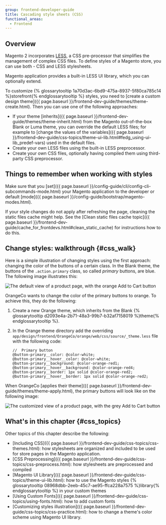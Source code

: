 ```yaml
---
group: frontend-developer-guide
title: Cascading style sheets (CSS)
functional_areas:
  - Frontend
---
```


## Overview

Magento 2 incorporates [LESS](http://lesscss.org/), a CSS pre-processor that simplifies the management of complex CSS files.
To define styles of a Magento store, you can use both - CSS and LESS stylesheets.

Magento application provides a built-in LESS UI library, which you can optionally extend. 

To customize {% glossarytooltip 1a70d3ac-6bd9-475a-8937-5f80ca785c14 %}storefront{% endglossarytooltip %} styles, you need to [create a custom design theme]({{ page.baseurl }}/frontend-dev-guide/themes/theme-create.html). Then you can use one of the following approaches:

*	If your theme [inherits]({{ page.baseurl }}/frontend-dev-guide/themes/theme-inherit.html) from the Magento out-of-the-box Blank or Luma theme, you can override the default LESS files; for example to [change the values of the variables]({{ page.baseurl }}/frontend-dev-guide/css-topics/theme-ui-lib.html#fedg_using-ui-lib_predef-vars) used in the default files. 
*	Create your own LESS files using the built-in LESS preprocessor. 
*	Create your own CSS files, optionally having compiled them using third-party CSS preprocessor.

## Things to remember when working with styles

Make sure that you [set]({{ page.baseurl }}/config-guide/cli/config-cli-subcommands-mode.html) your Magento application to the developer or default [mode]({{ page.baseurl }}/config-guide/bootstrap/magento-modes.html).

If your style changes do not apply after refreshing the page, cleaning the static files cache might help. See the [Clean static files cache topic]({{ page.baseurl }}/frontend-dev-guide/cache_for_frontdevs.html#clean_static_cache) for instructions how to do this.

## Change styles: walkthrough {#css_walk}

Here is a simple illustration of changing styles using the first approach: changing the color of the buttons of a certain class.
In the Blank theme, the buttons of the `.action.primary` class, so called *primary* buttons, are blue. The following image illustrates this:

![The default view of a product page, with the orange Add to Cart button]

OrangeCo wants to change the color of the primary buttons to orange. To achieve this, they do the following:

1. Create a new Orange theme, which inherits from the Blank {% glossarytooltip d2093e4a-2b71-48a3-99b7-b32af7158019 %}theme{% endglossarytooltip %}.
2. In the Orange theme directory add the overriding `app/design/frontend/OrangeCo/orange/web/css/source/_theme.less` file with the following code:

    ```less
    //  Primary button
    @button-primary__color: @color-white;
    @button-primary__hover__color: @color-white;
    @button-primary__background: @color-orange-red1;
    @button-primary__hover__background: @color-orange-red4;
    @button-primary__border: 1px solid @color-orange-red2;
    @button-primary__hover__border: 1px solid @color-orange-red2;
    ```

When OrangeCo [applies their theme]({{ page.baseurl }}/frontend-dev-guide/themes/theme-apply.html), the primary buttons will look like on the following image:

![The customized view of a product page, with the grey Add to Cart button]

## What's in this chapter {#css_topics}

Other topics of this chapter describe the following:

* [Including CSS]({{ page.baseurl }}/frontend-dev-guide/css-topics/css-themes.html): how stylesheets are organized and included to be used for store pages in the Magento application. 
* [CSS Preprocessing]({{ page.baseurl }}/frontend-dev-guide/css-topics/css-preprocess.html): how stylesheets are preprocessed and compiled
* [Magento UI Library]({{ page.baseurl }}/frontend-dev-guide/css-topics/theme-ui-lib.html): how to use the Magento styles {% glossarytooltip 08968dbb-2eeb-45c7-ae95-ffca228a7575 %}library{% endglossarytooltip %} in your custom themes
* [Using Custom Fonts]({{ page.baseurl }}/frontend-dev-guide/css-topics/using-fonts.html): how to add custom fonts 
* [Customizing styles illustration]({{ page.baseurl }}/frontend-dev-guide/css-topics/css-practice.html): how to change a theme's color scheme using Magento UI library. 

[The default view of a product page, with the orange Add to Cart button]: {{site.baseurl}}/common/images/css_over1.png
[The customized view of a product page, with the grey Add to Cart button]: {{site.baseurl}}/common/images/css_over2.png


